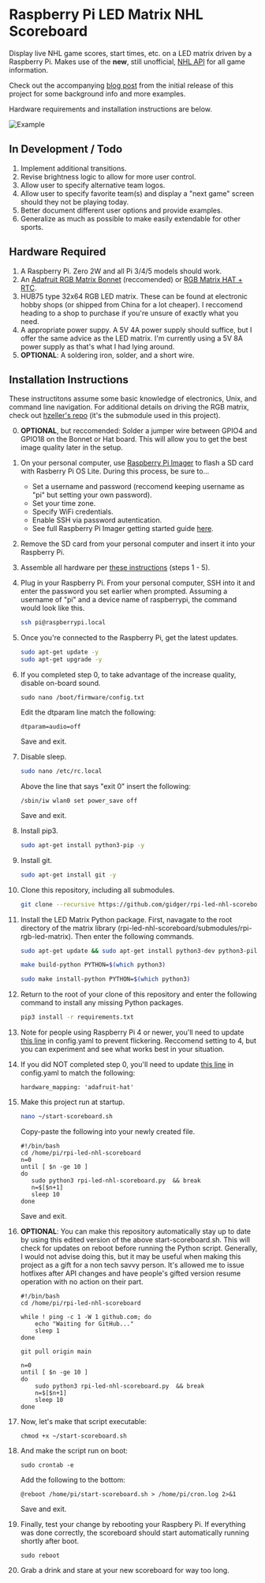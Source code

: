 # Raspberry Pi LED Matrix NHL Scoreboard

Display live NHL game scores, start times, etc. on a LED matrix driven by a Raspberry Pi. Makes use of the __new__, still unofficial, [NHL API](https://gitlab.com/dword4/nhlapi/-/blob/master/new-api.md) for all game information.

Check out the accompanying [blog post](https://gidge.dev/nhl%20scoreboard/nhl-scoreboard/) from the initial release of this project for some background info and more examples.

Hardware requirements and installation instructions are below.

![Example](https://github.com/gidger/rpi-led-nhl-scoreboard/blob/8dcf3104e2d6d7a9a0412b74bff32985df2af1f0/examples/demo.gif)

## In Development / Todo
1. Implement additional transitions.
2. Revise brightness logic to allow for more user control.
3. Allow user to specify alternative team logos.
4. Allow user to specify favorite team(s) and display a "next game" screen should they not be playing today.
5. Better document different user options and provide examples.
6. Generalize as much as possible to make easily extendable  for other sports.

## Hardware Required
1. A Raspberry Pi. Zero 2W and all Pi 3/4/5 models should work.
2. An [Adafruit RGB Matrix Bonnet](https://www.adafruit.com/product/3211) (reccomended) or [RGB Matrix HAT + RTC](https://www.adafruit.com/product/2345).
3. HUB75 type 32x64 RGB LED matrix. These can be found at electronic hobby shops (or shipped from China for a lot cheaper). I reccomend heading to a shop to purchase if you're unsure of exactly what you need.
4. A appropriate power suppy. A 5V 4A power supply should suffice, but I offer the same advice as the LED matrix. I'm currently using a 5V 8A power supply as that's what I had lying around.
5. **OPTIONAL**: A soldering iron, solder, and a short wire.

## Installation Instructions
These instructitons assume some basic knowledge of electronics, Unix, and command line navigation. For additional details on driving the RGB matrix, check out [hzeller's repo](https://github.com/hzeller/rpi-rgb-led-matrix) (it's the submodule used in this project).

0. **OPTIONAL**, but reccomended: Solder a jumper wire between GPIO4 and GPIO18 on the Bonnet or Hat board. This will allow you to get the best image quality later in the setup.

1. On your personal computer, use [Raspberry Pi Imager](https://www.raspberrypi.com/software/) to flash a SD card with Rasberry Pi OS Lite. During this process, be sure to...
    - Set a username and password (reccomend keeping username as "pi" but setting your own password).
    - Set your time zone.
    - Specify WiFi credentials.
    - Enable SSH via password autentication.
    - See full Raspberry Pi Imager getting started guide [here](https://www.raspberrypi.com/documentation/computers/getting-started.html#raspberry-pi-imager).

2. Remove the SD card from your personal computer and insert it into your Raspberry Pi. 

3. Assemble all hardware per [these instructions](https://learn.adafruit.com/adafruit-rgb-matrix-bonnet-for-raspberry-pi/driving-matrices) (steps 1 - 5).

4. Plug in your Raspberry Pi. From your personal computer, SSH into it and enter the password you set earlier when prompted. Assuming a username of "pi" and a device name of raspberrypi, the command would look like this.

    ```bash
    ssh pi@raspberrypi.local
    ```

5. Once you're connected to the Raspberry Pi, get the latest updates.
    ```bash
    sudo apt-get update -y
    sudo apt-get upgrade -y
    ```

6. If you completed step 0, to take advantage of the increase quality, disable on-board sound.
    ```
    sudo nano /boot/firmware/config.txt
    ```
    Edit the dtparam line match the following:
    ```
    dtparam=audio=off
    ```
    Save and exit.

7. Disable sleep. 

    ```bash
    sudo nano /etc/rc.local
    ```

    Above the line that says "exit 0" insert the following:
    ```
    /sbin/iw wlan0 set power_save off
    ```
    Save and exit.

8. Install pip3.
    ```bash
    sudo apt-get install python3-pip -y
    ```

9. Install git.
    ```bash
    sudo apt-get install git -y
    ```

10. Clone this repository, including all submodules.
    ```bash
    git clone --recursive https://github.com/gidger/rpi-led-nhl-scoreboard.git
    ```
    
11. Install the LED Matrix Python package. First, navagate to the root directory of the matrix library (rpi-led-nhl-scoreboard/submodules/rpi-rgb-led-matrix). Then enter the following commands.
    ```bash
    sudo apt-get update && sudo apt-get install python3-dev python3-pillow -y

    make build-python PYTHON=$(which python3)

    sudo make install-python PYTHON=$(which python3)
    ```

12. Return to the root of your clone of this repository and enter the following command to install any missing Python packages.
    ```bash
    pip3 install -r requirements.txt
    ```

13. Note for people using Raspberry Pi 4 or newer, you'll need to update [this line](https://github.com/gidger/rpi-led-nhl-scoreboard/blob/c5b3245fc0115a5dd3719e4db59fd35350ff7c8d/config.yaml#L23) in config.yaml to prevent flickering. Reccomend setting to 4, but you can experiment and see what works best in your situation.

14. If you did NOT completed step 0, you'll need to update [this line](https://github.com/gidger/rpi-led-nhl-scoreboard/blob/c5b3245fc0115a5dd3719e4db59fd35350ff7c8d/config.yaml#L24) in config.yaml to match the following:
    ```
    hardware_mapping: 'adafruit-hat'
    ```

15. Make this project run at startup.
    ```bash
    nano ~/start-scoreboard.sh
    ```
    Copy-paste the following into your newly created file.
    ```
    #!/bin/bash
    cd /home/pi/rpi-led-nhl-scoreboard
    n=0
    until [ $n -ge 10 ]
    do
       sudo python3 rpi-led-nhl-scoreboard.py  && break
       n=$[$n+1]
       sleep 10
    done
    ```
    Save and exit.

16. **OPTIONAL**: You can make this repository automatically stay up to date by using this edited version of the above start-scoreboard.sh. This will check for updates on reboot before running the Python script. Generally, I would not advise doing this, but it may be useful when making this project as a gift for a non tech savvy person. It's allowed me to issue hotfixes after API changes and have people's gifted version resume operation with no action on their part.
    ```
    #!/bin/bash
    cd /home/pi/rpi-led-nhl-scoreboard
    
    while ! ping -c 1 -W 1 github.com; do
        echo "Waiting for GitHub..."
        sleep 1
    done

    git pull origin main

    n=0
    until [ $n -ge 10 ]
    do
        sudo python3 rpi-led-nhl-scoreboard.py  && break
        n=$[$n+1]
        sleep 10
    done
    ```

17. Now, let's make that script executable:
    ```
    chmod +x ~/start-scoreboard.sh
    ```

18. And make the script run on boot:
    ```
    sudo crontab -e
    ```
    Add the following to the bottom:

    ```
    @reboot /home/pi/start-scoreboard.sh > /home/pi/cron.log 2>&1
    ```
    Save and exit.

19. Finally, test your change by rebooting your Raspbery Pi. If everything was done correctly, the scoreboard should start automatically running shortly after boot.

    ```
    sudo reboot
    ```

20. Grab a drink and stare at your new scoreboard for way too long.
